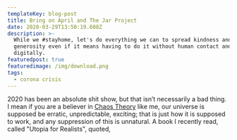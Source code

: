 ```yaml
---
templateKey: blog-post
title: Bring on April and The Jar Project
date: 2020-03-29T13:50:19.608Z
description: >-
  While we #stayhome, let's do everything we can to spread kindness and
  generosity even if it means having to do it without human contact and all
  digitally.
featuredpost: true
featuredimage: /img/download.png
tags:
  - corona crisis
---
```

2020 has been an absolute shit show, but that isn’t necessarily a bad thing. I mean if you are a believer in [Chaos Theory](https://www.forbes.com/sites/startswithabang/2018/02/13/chaos-theory-the-butterfly-effect-and-the-computer-glitch-that-started-it-all/#20af5e3c69f6) like me, our universe is supposed be erratic, unpredictable, exciting; that is just how it is supposed to work, and any suppression of this is unnatural. A book I recently read, called "Utopia for Realists", quoted,